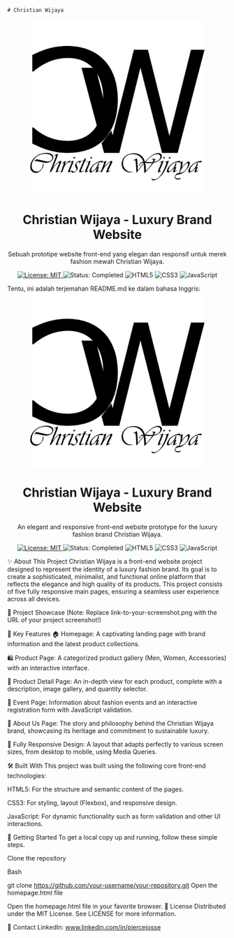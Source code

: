     # Christian Wijaya
<div align="center">
<img src="assets/logo/logowithtext.png" alt="Christian Wijaya Logo" width="400"/>
<h1>Christian Wijaya - Luxury Brand Website</h1>
<p>
Sebuah prototipe website front-end yang elegan dan responsif untuk merek fashion mewah Christian Wijaya.
</p>

<p>
<a href="https://github.com/your-username/your-repository/blob/main/LICENSE">
<img src="https://img.shields.io/badge/License-MIT-blue.svg" alt="License: MIT">
</a>
<img src="https://img.shields.io/badge/Status-Completed-success" alt="Status: Completed">
<img src="https://img.shields.io/badge/HTML5-E34F26?style=for-the-badge&logo=html5&logoColor=white" alt="HTML5">
<img src="https://img.shields.io/badge/CSS3-1572B6?style=for-the-badge&logo=css3&logoColor=white" alt="CSS3">
<img src="https://img.shields.io/badge/JavaScript-F7DF1E?style=for-the-badge&logo=javascript&logoColor=black" alt="JavaScript">
</p>
</div>
Tentu, ini adalah terjemahan README.md ke dalam bahasa Inggris:

<div align="center">
<img src="assets/logo/logowithtext.png" alt="Christian Wijaya Logo" width="400"/>
<h1>Christian Wijaya - Luxury Brand Website</h1>
<p>
An elegant and responsive front-end website prototype for the luxury fashion brand Christian Wijaya.
</p>

<p>
<a href="https://github.com/your-username/your-repository/blob/main/LICENSE">
<img src="https://img.shields.io/badge/License-MIT-blue.svg" alt="License: MIT">
</a>
<img src="https://img.shields.io/badge/Status-Completed-success" alt="Status: Completed">
<img src="https://img.shields.io/badge/HTML5-E34F26?style=for-the-badge&logo=html5&logoColor=white" alt="HTML5">
<img src="https://img.shields.io/badge/CSS3-1572B6?style=for-the-badge&logo=css3&logoColor=white" alt="CSS3">
<img src="https://img.shields.io/badge/JavaScript-F7DF1E?style=for-the-badge&logo=javascript&logoColor=black" alt="JavaScript">
</p>
</div>

✨ About This Project
Christian Wijaya is a front-end website project designed to represent the identity of a luxury fashion brand. Its goal is to create a sophisticated, minimalist, and functional online platform that reflects the elegance and high quality of its products. This project consists of five fully responsive main pages, ensuring a seamless user experience across all devices.

📸 Project Showcase
(Note: Replace link-to-your-screenshot.png with the URL of your project screenshot!)

🚀 Key Features
🏠 Homepage: A captivating landing page with brand information and the latest product collections.

🛍️ Product Page: A categorized product gallery (Men, Women, Accessories) with an interactive interface.

📄 Product Detail Page: An in-depth view for each product, complete with a description, image gallery, and quantity selector.

📅 Event Page: Information about fashion events and an interactive registration form with JavaScript validation.

🏢 About Us Page: The story and philosophy behind the Christian Wijaya brand, showcasing its heritage and commitment to sustainable luxury.

📱 Fully Responsive Design: A layout that adapts perfectly to various screen sizes, from desktop to mobile, using Media Queries.

🛠️ Built With
This project was built using the following core front-end technologies:

HTML5: For the structure and semantic content of the pages.

CSS3: For styling, layout (Flexbox), and responsive design.

JavaScript: For dynamic functionality such as form validation and other UI interactions.

🏁 Getting Started
To get a local copy up and running, follow these simple steps.

Clone the repository

Bash

git clone https://github.com/your-username/your-repository.git
Open the homepage.html file

Open the homepage.html file in your favorite browser.
📄 License
Distributed under the MIT License. See LICENSE for more information.

📧 Contact
LinkedIn: www.linkedin.com/in/piercejosse
